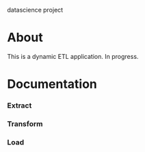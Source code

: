 datascience project
# About
This is a dynamic ETL application. In progress.

# Documentation
### Extract


### Transform
### Load
